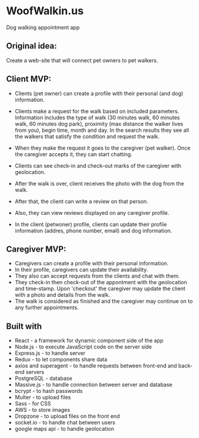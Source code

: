 # WoofWalkin.us

Dog walking appointment app

## Original idea:

Create a web-site that will connect pet owners to pet walkers.

## Client MVP:

* Clients (pet owner) can create a profile with their personal (and dog) information.
* Clients make a request for the walk based on included parameters. Information includes the type of walk (30 minutes walk, 60 minutes walk, 60 minutes dog park), proximity (max distance the walker lives from you), begin time, month and day. In the search results they see all the walkers that satisfy the condition and request the walk.
* When they make the request it goes to the caregiver (pet walker). Once the caregiver accepts it, they can start chatting.
* Clients can see check-in and check-out marks of the caregiver with geolocation.
* After the walk is over, client receives the photo with the dog from the walk.
* After that, the client can write a review on that person.

* Also, they can view reviews displayed on any caregiver profile.

* In the client (petwoner) profile, clients can update their profile information (addres, phone number, email) and dog information.

## Caregiver MVP:

* Caregivers can create a profile with their personal information.
* In their profile, caregivers can update their availability.
* They also can accept requests from the clients and chat with them.
* They check-in then check-out of the appontment with the geolocation and time-stamp. Upon 'checkout' the caregiver may update the client with a photo and details from the walk.
* The walk is considered as finished and the caregiver may continue on to any further appointments.

## Built with
* React - a framework for dynamic component side of the app
* Node.js - to execute JavaScript code on the server side
* Express.js - to handle server
* Redux - to let components share data
* axios and superagent - to handle requests between front-end and back-end servers
* PostgreSQL - database
* Massive.js - to handle connection between server and database
* bcrypt - to hash passwords
* Multer - to upload files
* Sass - for CSS
* AWS - to store images
* Dropzone - to upload files on the front end
* socket.io - to handle chat between users
* google maps api - to handle geolocation
